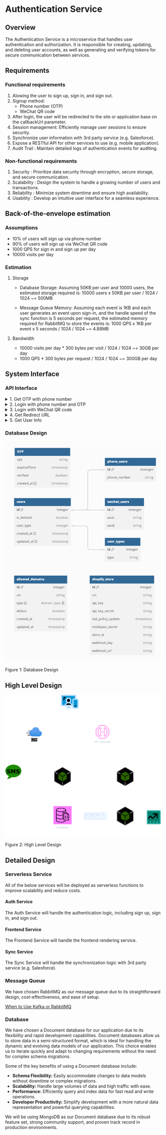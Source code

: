 # Authentication Service

## Overview

The Authentication Service is a microservice that handles user authentication and authorization. It is responsible for creating, updating, and deleting user accounts, as well as generating and verifying tokens for secure communication between services.

## Requirements

### Functional requirements

1. Alowing the user to sign up, sign in, and sign out.
2. Signup method:
   - Phone number (OTP)
   - WeChat QR code
3. After login, the user will be redirected to the site or application base on the callbackUrl parameter.
4. Session management: Efficiently manage user sessions to ensure security.
5. Synchronize user information with 3rd party service (e.g. Salesforce).
6. Expose a RESTful API for other services to use (e.g. mobile application).
7. Audit Trail : Maintain detailed logs of authentication events for auditing.

### Non-functional requirements

1. Security : Prioritize data security through encryption, secure storage, and secure communication.
2. Scalability : Design the system to handle a growing number of users and transactions.
3. Reliability : Minimize system downtime and ensure high availability.
4. Usability : Develop an intuitive user interface for a seamless experience.

## Back-of-the-envelope estimation

### Assumptions

- 10% of users will sign up via phone number
- 90% of users will sign up via WeChat QR code
- 1000 QPS for sign in and sign up per day
- 10000 visits per day

### Estimation

1. Storage

   - Database Storage: Assuming 50KB per user and 10000 users, the estimated storage required is:
     10000 users x 50KB per user / 1024 / 1024 ~= 500MB

   - Message Queue Memory: Assuming each event is 1KB and each user generates an event upon sign-in, and the handle speed of the sync function is 5 seconds per request, the estimated memory required for RabbitMQ to store the events is:
     1000 QPS x 1KB per event x 5 seconds / 1024 / 1024 ~= 4.88MB

2. Bandwidth
   - 10000 visits per day \* 300 bytes per visit / 1024 / 1024 ~= 30GB per day
   - 1000 QPS \* 300 bytes per request / 1024 / 1024 ~= 300GB per day

## System Interface

### API Interface

<details>
<summary>1. Get OTP with phone number</summary>

- **Endpoint:** `/api/v1/get_otp`
- **Method:** `GET`
- **Description:** Get OTP with phone number.
- **Path Parameter:**
- `phone_number`: The phone number.
- **Response:**

  ```json
  {
    "key": "secret_key"
  }
  ```

</details>

<details>
<summary>2. Login with phone number and OTP</summary>

- **Endpoint:** `/api/v1/login_phone`
- **Method:** `POST`
- **Description:** Login with phone number and OTP.
- **Request Body:**

  ```json
  {
    "phone_number": "1234567890",
    "otp": "123456",
    "key": "secret_key"
  }
  ```

- **Response:**
  Set session via cookie.

  ```json
  {
    "success": true
  }
  ```

</details>

<details>
<summary>3. Login with WeChat QR code</summary>

- **Endpoint:** `/api/v1/login_wechat`
- **Method:** `POST`
- **Description:** Login with WeChat QR code.
- **Request Body:**

  ```json
  {
    "code": "code_from_wechat"
  }
  ```

- **Response:**
  Set session via cookie.

  ```json
  {
    "success": true
  }
  ```

</details>

<details>
<summary>4. Get Redirect URL</summary>

- **Endpoint:** `/api/v1/redirect_url`
- **Method:** `GET`
- **Header:** Auth session from cookie
- **Description:** Get Redirect URL.
- **Path Parameter:**

  ```json
  {
    "callback_url": "callback_url"
  }
  ```

- **Response:**

  ```json
  {
    "redirect_url": "redirect_url"
  }
  ```

</details>

<details>
<summary>5. Get User Info</summary>

- **Endpoint:** `/api/v1/user`
- **Method:** `GET`
- **Description:** Get Redirect URL.
- **Path Parameter:**

  ```json
  {
    "token": "token"
  }
  ```

- **Response:**

  ```json
  {
    "phone_number": "1234567890",
    "wuid": "wuid"
  }
  ```

</details>

### Database Design

![Database Design](database.png)

Figure 1: Database Design

## High Level Design

![High Level Design](high-level-architech.png)

Figure 2: High Level Design

## Detailed Design

### Serverless Service

All of the below services will be deployed as serverless functions to improve scalability and reduce costs.

#### Auth Service

The Auth Service will handle the authentication logic, including sign up, sign in, and sign out.

#### Frontend Service

The Frontend Service will handle the frontend rendering service.

#### Sync Service

The Sync Service will handle the synchronization logic with 3rd party service (e.g. Salesforce).

### Message Queue

We have chosen RabbitMQ as our message queue due to its straightforward design, cost-effectiveness, and ease of setup.

[When to Use Kafka or RabbitMQ](https://www.youtube.com/watch?v=w8xWTIFU4C8)

### Database

We have chosen a Document database for our application due to its flexibility and rapid development capabilities. Document databases allow us to store data in a semi-structured format, which is ideal for handling the dynamic and evolving data models of our application. This choice enables us to iterate quickly and adapt to changing requirements without the need for complex schema migrations.

Some of the key benefits of using a Document database include:

- **Schema Flexibility:** Easily accommodate changes to data models without downtime or complex migrations.
- **Scalability:** Handle large volumes of data and high traffic with ease.
- **Performance:** Efficiently query and index data for fast read and write operations.
- **Developer Productivity:** Simplify development with a more natural data representation and powerful querying capabilities.

We will be using MongoDB as our Document database due to its robust feature set, strong community support, and proven track record in production environments.
